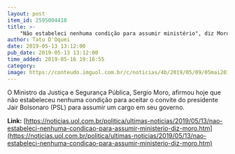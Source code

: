 ```yaml
---
layout: post
item_id: 2595004418
title: >-
    "Não estabeleci nenhuma condição para assumir ministério", diz Moro
author: Tatu D'Oquei
date: 2019-05-13 13:12:00
pub_date: 2019-05-13 13:12:00
time_added: 2019-05-16 19:16:55
category: 
image: https://conteudo.imguol.com.br/c/noticias/4b/2019/05/09/05mai2019-----o-ministro-da-justica-e-seguranca-publica-sergio-moro-participa-da-cerimonia-de-entrega-do-selo-nacional-de-responsabilidade-social-pelo-trabalho-1557416877551_v2_750x421.jpg
---
```


O Ministro da Justiça e Segurança Pública, Sergio Moro, afirmou hoje que não estabeleceu nenhuma condição para aceitar o convite do presidente Jair Bolsonaro (PSL) para assumir um cargo em seu governo.

**Link:** [https://noticias.uol.com.br/politica/ultimas-noticias/2019/05/13/nao-estabeleci-nenhuma-condicao-para-assumir-ministerio-diz-moro.htm](https://noticias.uol.com.br/politica/ultimas-noticias/2019/05/13/nao-estabeleci-nenhuma-condicao-para-assumir-ministerio-diz-moro.htm)

